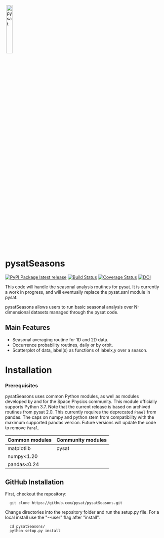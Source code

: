 <div align="left">
        <img height="0" width="0px">
        <img width="20%" src="/poweredbypysat.png" alt="pysat" title="pysat"</img>
</div>

# pysatSeasons
[![PyPI Package latest release](https://img.shields.io/pypi/v/pysatSeasons.svg)](https://pypi.python.org/pypi/pysatSeasons)
[![Build Status](https://github.com/github/docs/actions/workflows/main.yml/badge.svg)](https://github.com/github/docs/actions/workflows/main.yml/badge.svg)
[![Coverage Status](https://coveralls.io/repos/github/pysat/pysatSeasons/badge.svg?branch=main)](https://coveralls.io/github/pysat/pysatSeasons?branch=main)
[![DOI](https://zenodo.org/badge/209365329.svg)](https://zenodo.org/badge/latestdoi/209365329)



This code will handle the seasonal analysis routines for pysat.  It is currently a work in progress, and will eventually replace the pysat.ssnl module in pysat.

pysatSeasons allows users to run basic seasonal analysis over N-dimensional datasets managed through the pysat code.

Main Features
-------------
- Seasonal averaging routine for 1D and 2D data.
- Occurrence probability routines, daily or by orbit.
- Scatterplot of data_label(s) as functions of labelx,y
    over a season.


# Installation

### Prerequisites

pysatSeasons uses common Python modules, as well as modules developed by
and for the Space Physics community.  This module officially supports
Python 3.7.  Note that the current release is based on archived routines from
pysat 2.0.  This currently requires the deprecated `Panel` from pandas.
The caps on numpy and python stem from compatibility with the maximum
supported pandas version.  Future versions will update the code to remove
`Panel`.

| Common modules | Community modules |
| -------------- | ----------------- |
| matplotlib     | pysat             |
| numpy<1.20     |                   |
| pandas<0.24    |                   |


## GitHub Installation

First, checkout the repository:

```
  git clone https://github.com/pysat/pysatSeasons.git
```

Change directories into the repository folder and run the setup.py file.  For
a local install use the "--user" flag after "install".

```
  cd pysatSeasons/
  python setup.py install
```
